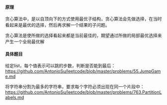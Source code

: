 #### 原理

贪心算法中，是以自顶向下的方式使用最优子结构，贪心算法会先做选择，在当时看起来是最优的选择，然后再求解一个结果的子问题。

贪心算法是使所做的选择看起来都是当前最佳的，期望通过所做的局部最优选择来产生一个全局最优解  

#### 具体题目

给定list，每个值表示可以跳的步数，判断是否能到最后： https://github.com/AntonioSu/leetcode/blob/master/problems/55.JumpGame.md

将字符串分割为最多的字符串，要求每个字符必须出现在同一个片段中：https://github.com/AntonioSu/leetcode/blob/master/problems/763.PartitionLabels.md
